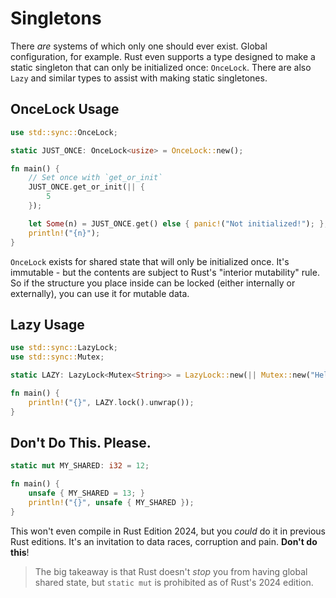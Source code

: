 # Singletons

There *are* systems of which only one should ever exist. Global configuration, for example. Rust even supports a type designed to make a static singleton that can only be initialized once: `OnceLock`. There are also `Lazy` and similar types to assist with making static singletones.

## OnceLock Usage

```rust
use std::sync::OnceLock;

static JUST_ONCE: OnceLock<usize> = OnceLock::new();

fn main() {
    // Set once with `get_or_init`
    JUST_ONCE.get_or_init(|| {
        5
    });

    let Some(n) = JUST_ONCE.get() else { panic!("Not initialized!"); };
    println!("{n}");
}    
```

`OnceLock` exists for shared state that will only be initialized once. It's immutable - but the contents are subject to Rust's "interior mutability" rule. So if the structure you place inside can be locked (either internally or externally), you can use it for mutable data.

## Lazy Usage

```rust
use std::sync::LazyLock;
use std::sync::Mutex;

static LAZY: LazyLock<Mutex<String>> = LazyLock::new(|| Mutex::new("Hello".to_string()));

fn main() {
    println!("{}", LAZY.lock().unwrap());
}

```

## Don't Do This. Please.

```rust
static mut MY_SHARED: i32 = 12;

fn main() {
    unsafe { MY_SHARED = 13; }
    println!("{}", unsafe { MY_SHARED });
}
```

This won't even compile in Rust Edition 2024, but you *could* do it in previous Rust editions. It's an invitation to data races, corruption and pain. **Don't do this**!


> The big takeaway is that Rust doesn't *stop* you from having global shared state, but `static mut` is prohibited as of Rust's 2024 edition.
